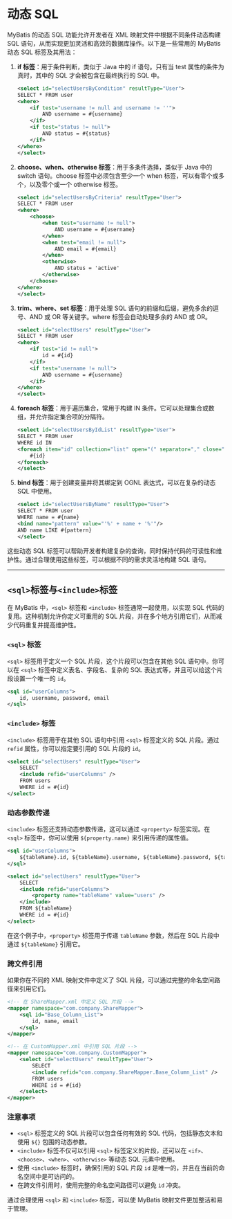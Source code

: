 # 动态 SQL

MyBatis 的动态 SQL 功能允许开发者在 XML 映射文件中根据不同条件动态构建 SQL 语句，从而实现更加灵活和高效的数据库操作。以下是一些常用的 MyBatis 动态 SQL 标签及其用法：

1. **if 标签**：用于条件判断，类似于 Java 中的 if 语句。只有当 test 属性的条件为真时，其中的 SQL 才会被包含在最终执行的 SQL 中。

   ```xml
   <select id="selectUsersByCondition" resultType="User">
   SELECT * FROM user
   <where>
       <if test="username != null and username != ''">
           AND username = #{username}
       </if>
       <if test="status != null">
           AND status = #{status}
       </if>
   </where>
   </select>
   ```

2. **choose、when、otherwise 标签**：用于多条件选择，类似于 Java 中的 switch 语句。choose 标签中必须包含至少一个 when 标签，可以有零个或多个，以及零个或一个 otherwise 标签。

   ```xml
   <select id="selectUsersByCriteria" resultType="User">
   SELECT * FROM user
   <where>
       <choose>
           <when test="username != null">
               AND username = #{username}
           </when>
           <when test="email != null">
               AND email = #{email}
           </when>
           <otherwise>
               AND status = 'active'
           </otherwise>
       </choose>
   </where>
   </select>
   ```

3. **trim、where、set 标签**：用于处理 SQL 语句的前缀和后缀，避免多余的逗号、AND 或 OR 等关键字。where 标签会自动处理多余的 AND 或 OR。

   ```xml
   <select id="selectUsers" resultType="User">
   SELECT * FROM user
   <where>
       <if test="id != null">
           id = #{id}
       </if>
       <if test="username != null">
           AND username = #{username}
       </if>
   </where>
   </select>
   ```

4. **foreach 标签**：用于遍历集合，常用于构建 IN 条件。它可以处理集合或数组，并允许指定集合项的分隔符。

   ```xml
   <select id="selectUsersByIdList" resultType="User">
   SELECT * FROM user
   WHERE id IN
   <foreach item="id" collection="list" open="(" separator="," close=")">
       #{id}
   </foreach>
   </select>
   ```

5. **bind 标签**：用于创建变量并将其绑定到 OGNL 表达式，可以在复杂的动态 SQL 中使用。

   ```xml
   <select id="selectUsersByName" resultType="User">
   SELECT * FROM user
   WHERE name = #{name}
   <bind name="pattern" value="'%' + name + '%'"/>
   AND name LIKE #{pattern}
   </select>
   ```

这些动态 SQL 标签可以帮助开发者构建复杂的查询，同时保持代码的可读性和维护性。通过合理使用这些标签，可以根据不同的需求灵活地构建 SQL 语句。

---

## `<sql>`标签与`<include>`标签

在 MyBatis 中，`<sql>` 标签和 `<include>` 标签通常一起使用，以实现 SQL 代码的复用。这种机制允许你定义可重用的 SQL 片段，并在多个地方引用它们，从而减少代码重复并提高维护性。

### `<sql>` 标签

`<sql>` 标签用于定义一个 SQL 片段，这个片段可以包含在其他 SQL 语句中。你可以在 `<sql>` 标签中定义表名、字段名、复杂的 SQL 表达式等，并且可以给这个片段设置一个唯一的 `id`。

```xml
<sql id="userColumns">
    id, username, password, email
</sql>
```

### `<include>` 标签

`<include>` 标签用于在其他 SQL 语句中引用 `<sql>` 标签定义的 SQL 片段。通过 `refid` 属性，你可以指定要引用的 SQL 片段的 `id`。

```xml
<select id="selectUsers" resultType="User">
    SELECT
    <include refid="userColumns" />
    FROM users
    WHERE id = #{id}
</select>
```

### 动态参数传递

`<include>` 标签还支持动态参数传递，这可以通过 `<property>` 标签实现。在 `<sql>` 标签中，你可以使用 `${property.name}` 来引用传递的属性值。

```xml
<sql id="userColumns">
    ${tableName}.id, ${tableName}.username, ${tableName}.password, ${tableName}.email
</sql>

<select id="selectUsers" resultType="User">
    SELECT
    <include refid="userColumns">
        <property name="tableName" value="users" />
    </include>
    FROM ${tableName}
    WHERE id = #{id}
</select>
```

在这个例子中，`<property>` 标签用于传递 `tableName` 参数，然后在 SQL 片段中通过 `${tableName}` 引用它。

### 跨文件引用

如果你在不同的 XML 映射文件中定义了 SQL 片段，可以通过完整的命名空间路径来引用它们。

```xml
<!-- 在 ShareMapper.xml 中定义 SQL 片段 -->
<mapper namespace="com.company.ShareMapper">
    <sql id="Base_Column_List">
        id, name, email
    </sql>
</mapper>

<!-- 在 CustomMapper.xml 中引用 SQL 片段 -->
<mapper namespace="com.company.CustomMapper">
    <select id="selectUsers" resultType="User">
        SELECT
        <include refid="com.company.ShareMapper.Base_Column_List" />
        FROM users
        WHERE id = #{id}
    </select>
</mapper>
```

### 注意事项

- `<sql>` 标签定义的 SQL 片段可以包含任何有效的 SQL 代码，包括静态文本和使用 `${}` 包围的动态参数。
- `<include>` 标签不仅可以引用 `<sql>` 标签定义的片段，还可以在 `<if>`、`<choose>`、`<when>`、`<otherwise>` 等动态 SQL 元素中使用。
- 使用 `<include>` 标签时，确保引用的 SQL 片段 `id` 是唯一的，并且在当前的命名空间中是可访问的。
- 在跨文件引用时，使用完整的命名空间路径可以避免 `id` 冲突。

通过合理使用 `<sql>` 和 `<include>` 标签，可以使 MyBatis 映射文件更加整洁和易于管理。
